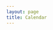 ```yaml
---
layout: page
title: Calendar
---
```

<html>
    <head>
        <meta name="viewport" content="width=device-width, initial-scale=1">
        <title>Calendar</title>
    </head>
    <body>
        <div id="events-list" style="width:100%">
            <div class="row">
                <div class="event-container">
                    <!-- Your event content goes here -->
                </div>
            </div>
        </div>
        <script src="script.js"></script>
    </body>
</html>

